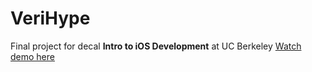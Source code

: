 # VeriHype
Final project for decal **Intro to iOS Development** at UC Berkeley
[Watch demo here](https://www.youtube.com/watch?v=yBEq-bg3kYE)
